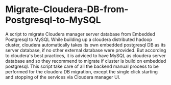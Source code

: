# Migrate-Cloudera-DB-from-Postgresql-to-MySQL
A script to migrate Cloudera manager server database from Embedded Postgresql to MySQL
While building up a cloudera distributed hadoop cluster,  cloudera automatically takes its own embedded postgresql DB as its server database, if no other external database were provided. But according to cloudera's best practices, it is adviced to have MySQL as cloudera server database and so they recommend to migrate if cluster is build on embedded postgresql. 
This script take care of all the backend manual process to be performed for the cloudera DB migration, except the single click starting and stopping of the services via Cloudera manager UI.
